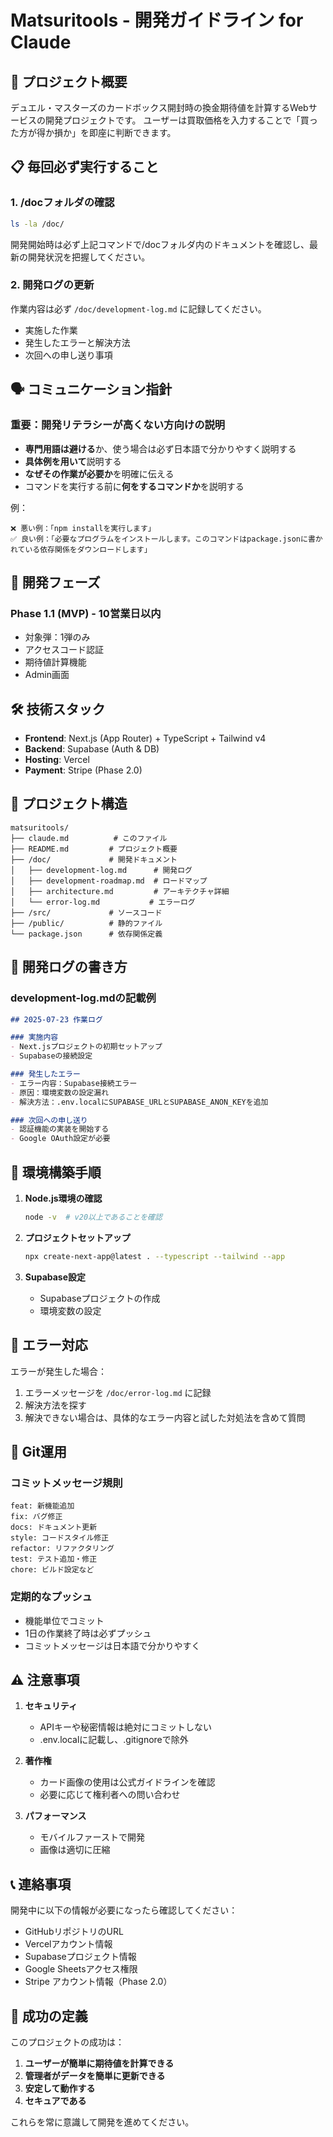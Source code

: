 # Matsuritools - 開発ガイドライン for Claude

## 🎯 プロジェクト概要
デュエル・マスターズのカードボックス開封時の換金期待値を計算するWebサービスの開発プロジェクトです。
ユーザーは買取価格を入力することで「買った方が得か損か」を即座に判断できます。

## 📋 毎回必ず実行すること

### 1. /docフォルダの確認
```bash
ls -la /doc/
```
開発開始時は必ず上記コマンドで/docフォルダ内のドキュメントを確認し、最新の開発状況を把握してください。

### 2. 開発ログの更新
作業内容は必ず `/doc/development-log.md` に記録してください。
- 実施した作業
- 発生したエラーと解決方法
- 次回への申し送り事項

## 🗣️ コミュニケーション指針

### 重要：開発リテラシーが高くない方向けの説明
- **専門用語は避ける**か、使う場合は必ず日本語で分かりやすく説明する
- **具体例を用いて**説明する
- **なぜその作業が必要か**を明確に伝える
- コマンドを実行する前に**何をするコマンドか**を説明する

例：
```
❌ 悪い例：「npm installを実行します」
✅ 良い例：「必要なプログラムをインストールします。このコマンドはpackage.jsonに書かれている依存関係をダウンロードします」
```

## 🚀 開発フェーズ

### Phase 1.1 (MVP) - 10営業日以内
- 対象弾：1弾のみ
- アクセスコード認証
- 期待値計算機能
- Admin画面

## 🛠️ 技術スタック
- **Frontend**: Next.js (App Router) + TypeScript + Tailwind v4
- **Backend**: Supabase (Auth & DB)
- **Hosting**: Vercel
- **Payment**: Stripe (Phase 2.0)

## 📁 プロジェクト構造
```
matsuritools/
├── claude.md          # このファイル
├── README.md         # プロジェクト概要
├── /doc/             # 開発ドキュメント
│   ├── development-log.md      # 開発ログ
│   ├── development-roadmap.md  # ロードマップ
│   ├── architecture.md         # アーキテクチャ詳細
│   └── error-log.md           # エラーログ
├── /src/             # ソースコード
├── /public/          # 静的ファイル
└── package.json      # 依存関係定義
```

## 📝 開発ログの書き方

### development-log.mdの記載例
```markdown
## 2025-07-23 作業ログ

### 実施内容
- Next.jsプロジェクトの初期セットアップ
- Supabaseの接続設定

### 発生したエラー
- エラー内容：Supabase接続エラー
- 原因：環境変数の設定漏れ
- 解決方法：.env.localにSUPABASE_URLとSUPABASE_ANON_KEYを追加

### 次回への申し送り
- 認証機能の実装を開始する
- Google OAuth設定が必要
```

## 🔧 環境構築手順

1. **Node.js環境の確認**
   ```bash
   node -v  # v20以上であることを確認
   ```

2. **プロジェクトセットアップ**
   ```bash
   npx create-next-app@latest . --typescript --tailwind --app
   ```

3. **Supabase設定**
   - Supabaseプロジェクトの作成
   - 環境変数の設定

## 🐛 エラー対応

エラーが発生した場合：
1. エラーメッセージを `/doc/error-log.md` に記録
2. 解決方法を探す
3. 解決できない場合は、具体的なエラー内容と試した対処法を含めて質問

## 🚦 Git運用

### コミットメッセージ規則
```
feat: 新機能追加
fix: バグ修正
docs: ドキュメント更新
style: コードスタイル修正
refactor: リファクタリング
test: テスト追加・修正
chore: ビルド設定など
```

### 定期的なプッシュ
- 機能単位でコミット
- 1日の作業終了時は必ずプッシュ
- コミットメッセージは日本語で分かりやすく

## ⚠️ 注意事項

1. **セキュリティ**
   - APIキーや秘密情報は絶対にコミットしない
   - .env.localに記載し、.gitignoreで除外

2. **著作権**
   - カード画像の使用は公式ガイドラインを確認
   - 必要に応じて権利者への問い合わせ

3. **パフォーマンス**
   - モバイルファーストで開発
   - 画像は適切に圧縮

## 📞 連絡事項

開発中に以下の情報が必要になったら確認してください：
- GitHubリポジトリのURL
- Vercelアカウント情報
- Supabaseプロジェクト情報
- Google Sheetsアクセス権限
- Stripe アカウント情報（Phase 2.0）

## 🎯 成功の定義

このプロジェクトの成功は：
1. **ユーザーが簡単に期待値を計算できる**
2. **管理者がデータを簡単に更新できる**
3. **安定して動作する**
4. **セキュアである**

これらを常に意識して開発を進めてください。